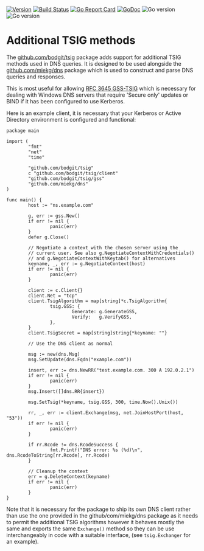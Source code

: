 [![Version](https://img.shields.io/github/v/tag/bodgit/tsig)](https://github.com/bodgit/tsig/tags)
[![Build Status](https://img.shields.io/github/workflow/status/bodgit/tsig/build)](https://github.com/bodgit/tsig/actions?query=workflow%3Abuild)
[![Go Report Card](https://goreportcard.com/badge/github.com/bodgit/tsig)](https://goreportcard.com/report/github.com/bodgit/tsig)
[![GoDoc](https://godoc.org/github.com/bodgit/tsig?status.svg)](https://godoc.org/github.com/bodgit/tsig)
![Go version](https://img.shields.io/badge/Go-1.15-brightgreen.svg)
![Go version](https://img.shields.io/badge/Go-1.14-brightgreen.svg)

# Additional TSIG methods

The [github.com/bodgit/tsig](https://godoc.org/github.com/bodgit/tsig) package
adds support for additional TSIG methods used in DNS queries. It is designed
to be used alongside the [github.com/miekg/dns](https://github.com/miekg/dns)
package which is used to construct and parse DNS queries and responses.

This is most useful for allowing
[RFC 3645 GSS-TSIG](https://www.ietf.org/rfc/rfc3645.txt) which is necessary
for dealing with Windows DNS servers that require 'Secure only' updates or
BIND if it has been configured to use Kerberos.

Here is an example client, it is necessary that your Kerberos or Active
Directory environment is configured and functional:

```golang
package main

import (
        "fmt"
        "net"
        "time"

        "github.com/bodgit/tsig"
        c "github.com/bodgit/tsig/client"
        "github.com/bodgit/tsig/gss"
        "github.com/miekg/dns"
)

func main() {
        host := "ns.example.com"

        g, err := gss.New()
        if err != nil {
                panic(err)
        }
        defer g.Close()

        // Negotiate a context with the chosen server using the
        // current user. See also g.NegotiateContextWithCredentials()
        // and g.NegotiateContextWithKeytab() for alternatives
        keyname, _, err := g.NegotiateContext(host)
        if err != nil {
                panic(err)
        }

        client := c.Client{}
        client.Net = "tcp"
        client.TsigAlgorithm = map[string]*c.TsigAlgorithm{
                tsig.GSS: {
                        Generate: g.GenerateGSS,
                        Verify:   g.VerifyGSS,
                },
        }
        client.TsigSecret = map[string]string{*keyname: ""}

        // Use the DNS client as normal

        msg := new(dns.Msg)
        msg.SetUpdate(dns.Fqdn("example.com"))

        insert, err := dns.NewRR("test.example.com. 300 A 192.0.2.1")
        if err != nil {
                panic(err)
        }
        msg.Insert([]dns.RR{insert})

        msg.SetTsig(*keyname, tsig.GSS, 300, time.Now().Unix())

        rr, _, err := client.Exchange(msg, net.JoinHostPort(host, "53"))
        if err != nil {
                panic(err)
        }

        if rr.Rcode != dns.RcodeSuccess {
                fmt.Printf("DNS error: %s (%d)\n", dns.RcodeToString[rr.Rcode], rr.Rcode)
        }

        // Cleanup the context
        err = g.DeleteContext(keyname)
        if err != nil {
                panic(err)
        }
}
```

Note that it is necessary for the package to ship its own DNS client rather
than use the one provided in the github/com/miekg/dns package as it needs to
permit the additional TSIG algorithms however it behaves mostly the same and
exports the same `Exchange()` method so they can be use interchangeably in
code with a suitable interface, (see `tsig.Exchanger` for an example).
